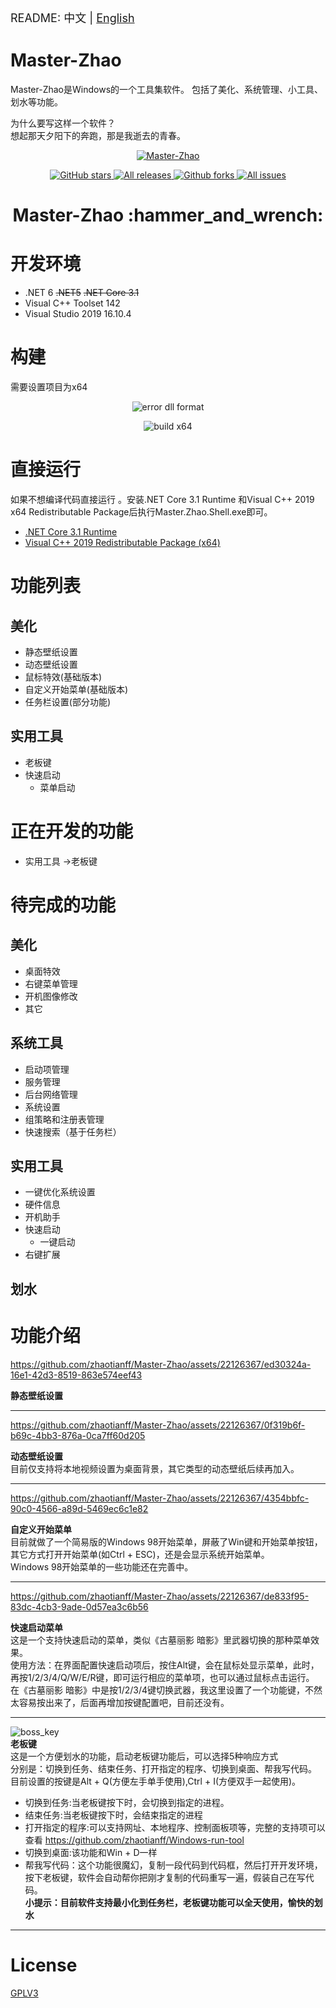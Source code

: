 <font size=4> README: 中文 | <a href="./README-en.md">English</a>  </font>

# Master-Zhao
Master-Zhao是Windows的一个工具集软件。 包括了美化、系统管理、小工具、划水等功能。  

为什么要写这样一个软件？  
想起那天夕阳下的奔跑，那是我逝去的青春。

<p align="center">
<a href="https://github.com/zhaotianff/Master-Zhao" target="_blank">
<img align="center" alt="Master-Zhao" src="logo.png" />
</a>
</p>
<p align="center">
<a href="https://github.com/zhaotianff/Master-Zhao/stargazers" target="_blank">
 <img alt="GitHub stars" src="https://img.shields.io/github/stars/zhaotianff/Master-Zhao.svg" />
</a>
<a href="https://github.com/zhaotianff/Master-Zhao/releases" target="_blank">
 <img alt="All releases" src="https://img.shields.io/github/downloads/zhaotianff/Master-Zhao/total.svg" />
</a>
<a href="https://github.com/zhaotianff/Master-Zhao/network/members" target="_blank">
 <img alt="Github forks" src="https://img.shields.io/github/forks/zhaotianff/Master-Zhao.svg" />
</a>
<a href="https://github.com/zhaotianff/Master-Zhao/issues" target="_blank">
 <img alt="All issues" src="https://img.shields.io/github/issues/zhaotianff/Master-Zhao.svg" />
</a>
</p>
<h1 align="center">Master-Zhao :hammer_and_wrench: </h1>

# 开发环境
* .NET 6 ~~.NET5~~ ~~.NET Core 3.1~~
* Visual C++ Toolset 142
* Visual Studio 2019 16.10.4

# 构建
需要设置项目为x64
<p align="center">
    <img align="center" alt="error dll format" src="Screenshots/error_dll_format.png" />
</p>
<p align="center">
    <img align="center" alt="build x64" src="Screenshots/build_x64.png" />
</p>

# 直接运行
如果不想编译代码直接运行 。安装.NET Core 3.1 Runtime 和Visual C++ 2019 x64 Redistributable Package后执行Master.Zhao.Shell.exe即可。
* [.NET Core 3.1 Runtime](https://dotnet.microsoft.com/zh-cn/download/dotnet/thank-you/runtime-desktop-3.1.27-windows-x64-installer)
* [Visual C++ 2019 Redistributable Package (x64)](https://aka.ms/vs/16/release/VC_redist.x64.exe)

# 功能列表
## 美化
  * 静态壁纸设置
  * 动态壁纸设置
  * 鼠标特效(基础版本)
  * 自定义开始菜单(基础版本)
  * 任务栏设置(部分功能)
## 实用工具
  * 老板键
  * 快速启动
      *  菜单启动

# 正在开发的功能
  * 实用工具 ->老板键

# 待完成的功能
## 美化
  * 桌面特效
  * 右键菜单管理
  * 开机图像修改
  * 其它
## 系统工具
  * 启动项管理
  * 服务管理
  * 后台网络管理
  * 系统设置
  * 组策略和注册表管理
  * 快速搜索（基于任务栏）
## 实用工具
  * 一键优化系统设置
  * 硬件信息
  * 开机助手
  * 快速启动
      *  一键启动
  * 右键扩展
## 划水

# 功能介绍

https://github.com/zhaotianff/Master-Zhao/assets/22126367/ed30324a-16e1-42d3-8519-863e574eef43

**静态壁纸设置**   

---

https://github.com/zhaotianff/Master-Zhao/assets/22126367/0f319b6f-b69c-4bb3-876a-0ca7ff60d205

**动态壁纸设置**  
目前仅支持将本地视频设置为桌面背景，其它类型的动态壁纸后续再加入。  

---

https://github.com/zhaotianff/Master-Zhao/assets/22126367/4354bbfc-90c0-4566-a89d-5469ec6c1e82

**自定义开始菜单**  
目前就做了一个简易版的Windows 98开始菜单，屏蔽了Win键和开始菜单按钮，其它方式打开开始菜单(如Ctrl + ESC)，还是会显示系统开始菜单。    
Windows 98开始菜单的一些功能还在完善中。    

---

https://github.com/zhaotianff/Master-Zhao/assets/22126367/de833f95-83dc-4cb3-9ade-0d57ea3c6b56

**快速启动菜单**  
这是一个支持快速启动的菜单，类似《古墓丽影 暗影》里武器切换的那种菜单效果。      
使用方法：在界面配置快速启动项后，按住Alt键，会在鼠标处显示菜单，此时，再按1/2/3/4/Q/W/E/R键，即可运行相应的菜单项，也可以通过鼠标点击运行。    
在《古墓丽影 暗影》中是按1/2/3/4键切换武器，我这里设置了一个功能键，不然太容易按出来了，后面再增加按键配置吧，目前还没有。  

---
![boss_key](Screenshots/boss_key.png)  
**老板键**  
这是一个方便划水的功能，启动老板键功能后，可以选择5种响应方式  
分别是：切换到任务、结束任务、打开指定的程序、切换到桌面、帮我写代码。  
目前设置的按键是Alt + Q(方便左手单手使用),Ctrl + I(方便双手一起使用)。  
* 切换到任务:当老板键按下时，会切换到指定的进程。
* 结束任务:当老板键按下时，会结束指定的进程
* 打开指定的程序:可以支持网址、本地程序、控制面板项等，完整的支持项可以查看 https://github.com/zhaotianff/Windows-run-tool
* 切换到桌面:该功能和Win + D一样
* 帮我写代码：这个功能很魔幻，复制一段代码到代码框，然后打开开发环境，按下老板键，软件会自动帮你把刚才复制的代码重写一遍，假装自己在写代码。  
**小提示：目前软件支持最小化到任务栏，老板键功能可以全天使用，愉快的划水**
  
---
# License
[GPLV3](LICENSE)



